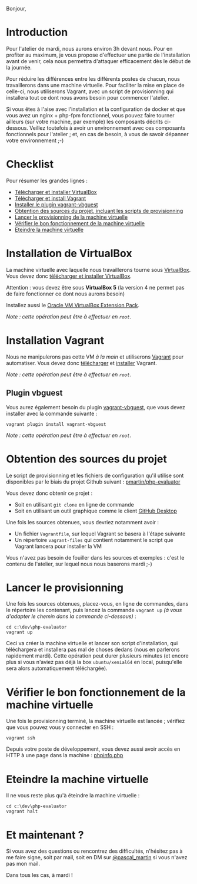 Bonjour,

# Introduction <a name="introduction"></a>

Pour l'atelier de mardi, nous aurons environ 3h devant nous. Pour en profiter au maximum, je vous propose d'effectuer
une partie de l'installation avant de venir, cela nous permettra d'attaquer efficacement dès le début de la journée.

Pour réduire les différences entre les différents postes de chacun, nous travaillerons dans une machine virtuelle. Pour 
faciliter la mise en place de celle-ci, nous utiliserons Vagrant, avec un script de provisionning qui installera tout
ce dont nous avons besoin pour commencer l'atelier.

Si vous êtes à l'aise avec l'installation et la configuration de docker et que vous avez un nginx + php-fpm fonctionnel,
vous pouvez faire tourner ailleurs (sur votre machine, par exemple) les composants décrits ci-dessous. Veillez toutefois
à avoir un environnement avec ces composants fonctionnels pour l'atelier ; et, en cas de besoin, à vous de savoir
dépanner votre environnement ;-)

# Checklist <a name="checklist"></a>

Pour résumer les grandes lignes :

 * [Télécharger et installer VirtualBox](#virtualbox)
 * [Télécharger et install Vagrant](#vagrant)
 * [Installer le plugin vagrant-vbguest](#vbguest)
 * [Obtention des sources du projet, incluant les scripts de provisionning](#sources)
 * [Lancer le provisionning de la machine virtuelle](#provisionning)
 * [Vérifier le bon fonctionnement de la machine virtuelle](#verifications)
 * [Eteindre la machine virtuelle](#eteindre-vm)

# Installation de VirtualBox <a name="virtualbox"></a>

La machine virtuelle avec laquelle nous travaillerons tourne sous [VirtualBox](https://www.virtualbox.org/). Vous devez 
donc [télécharger et installer VirtualBox](https://www.virtualbox.org/wiki/Downloads).

Attention : vous devez être sous **VirtualBox 5**
(la version 4 ne permet pas de faire fonctionner ce dont nous aurons besoin)

Installez aussi le [Oracle VM VirtualBox Extension Pack](https://www.virtualbox.org/wiki/Downloads).

*Note : cette opération peut être à effectuer en `root`.*

# Installation Vagrant <a name="vagrant"></a>

Nous ne manipulerons pas cette VM *à la main* et utiliserons [Vagrant](https://www.vagrantup.com/) pour automatiser.
Vous devez donc [télécharger](https://www.vagrantup.com/downloads.html) et 
[installer](https://www.vagrantup.com/docs/installation/) Vagrant.

*Note : cette opération peut être à effectuer en `root`.*

## Plugin vbguest <a name="vbguest"></a>

Vous aurez également besoin du plugin [vagrant-vbguest](https://github.com/dotless-de/vagrant-vbguest), que vous devez
installer avec la commande suivante :

```
vagrant plugin install vagrant-vbguest
```

*Note : cette opération peut être à effectuer en `root`.*

# Obtention des sources du projet <a name="sources"></a>

Le script de provisionning et les fichiers de configuration qu'il utilise sont disponibles par le biais du projet
Github suivant : [pmartin/php-evaluator](https://github.com/pmartin/php-evaluator/)

Vous devez donc obtenir ce projet :

 * Soit en utilisant `git clone` en ligne de commande
 * Soit en utilisant un outil graphique comme le client [GitHub Desktop](https://desktop.github.com/)

Une fois les sources obtenues, vous devriez notamment avoir :

 * Un fichier `Vagrantfile`, sur lequel Vagrant se basera à l'étape suivante
 * Un répertoire `vagrant-files` qui contient notamment le script que Vagrant lancera pour installer la VM

Vous n'avez pas besoin de fouiller dans les sources et exemples : c'est le contenu de l'atelier, sur lequel nous
nous baserons mardi ;-)

# Lancer le provisionning <a name="provisionning"></a>

Une fois les sources obtenues, placez-vous, en ligne de commandes, dans le répertoire les contenant, puis lancez la
commande `vagrant up` *(à vous d'adapter le chemin dans la commande ci-dessous)* :

```
cd c:\dev\php-evaluator
vagrant up
```

Ceci va créer la machine virtuelle et lancer son script d'installation, qui téléchargera et installera pas mal de choses
dedans (nous en parlerons rapidement mardi). Cette opération peut durer plusieurs minutes (et encore plus si vous
n'aviez pas déjà la box `ubuntu/xenial64` en local, puisqu'elle sera alors automatiquement téléchargée).

# Vérifier le bon fonctionnement de la machine virtuelle <a name="verifications"></a>

Une fois le provisionning terminé, la machine virtuelle est lancée ; vérifiez que vous pouvez vous y connecter en SSH :

```
vagrant ssh
```

Depuis votre poste de développement, vous devez aussi avoir accès en HTTP à une page dans la machine : 
[phpinfo.php](http://localhost:49080/01/phpinfo.php)

# Eteindre la machine virtuelle <a name="eteindre-vm"></a>

Il ne vous reste plus qu'à éteindre la machine virtuelle :

```
cd c:\dev\php-evaluator
vagrant halt
```

# Et maintenant ? <a name="et-maintenant"></a>

Si vous avez des questions ou rencontrez des difficultés, n'hésitez pas à me faire signe, soit par mail, soit en DM
sur [@pascal_martin](https://twitter.com/pascal_martin) si vous n'avez pas mon mail.

Dans tous les cas, à mardi !
